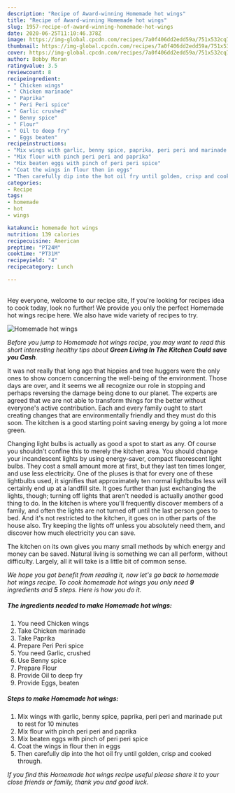 ```yaml
---
description: "Recipe of Award-winning Homemade hot wings"
title: "Recipe of Award-winning Homemade hot wings"
slug: 1957-recipe-of-award-winning-homemade-hot-wings
date: 2020-06-25T11:10:46.378Z
image: https://img-global.cpcdn.com/recipes/7a0f406dd2edd59a/751x532cq70/homemade-hot-wings-recipe-main-photo.jpg
thumbnail: https://img-global.cpcdn.com/recipes/7a0f406dd2edd59a/751x532cq70/homemade-hot-wings-recipe-main-photo.jpg
cover: https://img-global.cpcdn.com/recipes/7a0f406dd2edd59a/751x532cq70/homemade-hot-wings-recipe-main-photo.jpg
author: Bobby Moran
ratingvalue: 3.5
reviewcount: 8
recipeingredient:
- " Chicken wings"
- " Chicken marinade"
- " Paprika"
- " Peri Peri spice"
- " Garlic crushed"
- " Benny spice"
- " Flour"
- " Oil to deep fry"
- " Eggs beaten"
recipeinstructions:
- "Mix wings with garlic, benny spice, paprika, peri peri and marinade put to rest for 10 minutes"
- "Mix flour with pinch peri peri and paprika"
- "Mix beaten eggs with pinch of peri peri spice"
- "Coat the wings in flour then in eggs"
- "Then carefully dip into the hot oil fry until golden, crisp and cooked through."
categories:
- Recipe
tags:
- homemade
- hot
- wings

katakunci: homemade hot wings 
nutrition: 139 calories
recipecuisine: American
preptime: "PT24M"
cooktime: "PT31M"
recipeyield: "4"
recipecategory: Lunch

---
```

<br>
Hey everyone, welcome to our recipe site, If you're looking for recipes idea to cook today, look no further! We provide you only the perfect Homemade hot wings recipe here. We also have wide variety of recipes to try.
<br>


![Homemade hot wings](https://img-global.cpcdn.com/recipes/7a0f406dd2edd59a/751x532cq70/homemade-hot-wings-recipe-main-photo.jpg)

<i>Before you jump to Homemade hot wings recipe, you may want to read this short interesting healthy tips about 
<strong>Green Living In The Kitchen Could save you Cash</strong>.</i>
</br>

It was not really that long ago that hippies and tree huggers were the only ones to show concern concerning the well-being of the environment. Those days are over, and it seems we all recognize our role in stopping and perhaps reversing the damage being done to our planet. The experts are agreed that we are not able to transform things for the better without everyone's active contribution. Each and every family ought to start creating changes that are environmentally friendly and they must do this soon. The kitchen is a good starting point saving energy by going a lot more green.

Changing light bulbs is actually as good a spot to start as any. Of course you shouldn't confine this to merely the kitchen area. You should change your incandescent lights by using energy-saver, compact fluorescent light bulbs. They cost a small amount more at first, but they last ten times longer, and use less electricity. One of the pluses is that for every one of these lightbulbs used, it signifies that approximately ten normal lightbulbs less will certainly end up at a landfill site. It goes further than just exchanging the lights, though; turning off lights that aren't needed is actually another good thing to do. In the kitchen is where you'll frequently discover members of a family, and often the lights are not turned off until the last person goes to bed. And it's not restricted to the kitchen, it goes on in other parts of the house also. Try keeping the lights off unless you absolutely need them, and discover how much electricity you can save.

The kitchen on its own gives you many small methods by which energy and money can be saved. Natural living is something we can all perform, without difficulty. Largely, all it will take is a little bit of common sense.


<i>We hope you got benefit from reading it, now let's go back to homemade hot wings recipe. To cook homemade hot wings you only need <strong>9</strong> ingredients and <strong>5</strong> steps. Here is how you do it.
</i>

##### The ingredients needed to make Homemade hot wings:

1. You need  Chicken wings
1. Take  Chicken marinade
1. Take  Paprika
1. Prepare  Peri Peri spice
1. You need  Garlic, crushed
1. Use  Benny spice
1. Prepare  Flour
1. Provide  Oil to deep fry
1. Provide  Eggs, beaten


##### Steps to make Homemade hot wings:

1. Mix wings with garlic, benny spice, paprika, peri peri and marinade put to rest for 10 minutes
1. Mix flour with pinch peri peri and paprika
1. Mix beaten eggs with pinch of peri peri spice
1. Coat the wings in flour then in eggs
1. Then carefully dip into the hot oil fry until golden, crisp and cooked through.


<i>If you find this Homemade hot wings recipe useful please share it to your close friends or family, thank you and good luck.</i>
